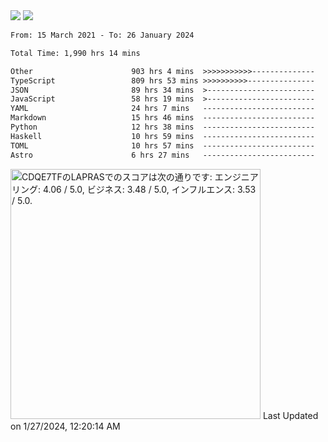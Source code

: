 <div>
  <img src="https://github-readme-stats.vercel.app/api?username=naporin0624&count_private=true&show_icons=true" />
  <img src="https://github-readme-stats.vercel.app/api/top-langs/?username=naporin0624&layout=compact&hide=css" />
  <!--START_SECTION:waka-->

```txt
From: 15 March 2021 - To: 26 January 2024

Total Time: 1,990 hrs 14 mins

Other                      903 hrs 4 mins  >>>>>>>>>>>--------------   45.38 %
TypeScript                 809 hrs 53 mins >>>>>>>>>>---------------   40.69 %
JSON                       89 hrs 34 mins  >------------------------   04.50 %
JavaScript                 58 hrs 19 mins  >------------------------   02.93 %
YAML                       24 hrs 7 mins   -------------------------   01.21 %
Markdown                   15 hrs 46 mins  -------------------------   00.79 %
Python                     12 hrs 38 mins  -------------------------   00.63 %
Haskell                    10 hrs 59 mins  -------------------------   00.55 %
TOML                       10 hrs 57 mins  -------------------------   00.55 %
Astro                      6 hrs 27 mins   -------------------------   00.32 %
```

<!--END_SECTION:waka-->
  
  <!--START_SECTION:lapras-card-->
<p ><a href="https://lapras.com/public/CDQE7TF" target="_blank" rel="noopener noreferrer"><img alt="CDQE7TFのLAPRASでのスコアは次の通りです: エンジニアリング: 4.06 / 5.0, ビジネス: 3.48 / 5.0, インフルエンス: 3.53 / 5.0." src="https://lapras-card-generator.vercel.app/api/svg?e=4.06&b=3.48&i=3.53&b1=%23232323&b2=%236d6d6d&i1=%23212121&i2=%23818181&l=ja" width="400" ></a>  
Last Updated on 1/27/2024, 12:20:14 AM</p>
<!--END_SECTION:lapras-card-->
</div>

